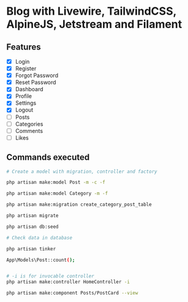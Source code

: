 # Blog with Livewire, TailwindCSS, AlpineJS, Jetstream and Filament

## Features

- [X] Login
- [X] Register
- [X] Forgot Password
- [X] Reset Password
- [X] Dashboard
- [X] Profile
- [X] Settings
- [X] Logout
- [ ] Posts
- [ ] Categories
- [ ] Comments
- [ ] Likes

## Commands executed

```bash
# Create a model with migration, controller and factory

php artisan make:model Post -m -c -f

php artisan make:model Category -m -f

php artisan make:migration create_category_post_table

php artisan migrate

php artisan db:seed

# Check data in database

php artisan tinker

App\Models\Post::count();


# -i is for invocable controller
php artisan make:controller HomeController -i

php artisan make:component Posts/PostCard --view
```
